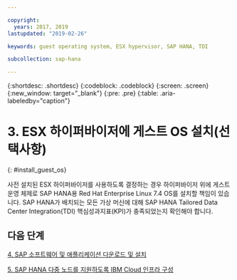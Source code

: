 ```yaml
---

copyright:
  years: 2017, 2019
lastupdated: "2019-02-26"

keywords: guest operating system, ESX hypervisor, SAP HANA, TDI

subcollection: sap-hana

---
```


{:shortdesc: .shortdesc}
{:codeblock: .codeblock}
{:screen: .screen}
{:new_window: target="_blank"}
{:pre: .pre}
{:table: .aria-labeledby="caption"}

# 3. ESX 하이퍼바이저에 게스트 OS 설치(선택사항)
{: #install_guest_os}

사전 설치된 ESX 하이퍼바이저를 사용하도록 결정하는 경우 하이퍼바이저 위에 게스트 운영 체제로 SAP HANA용 Red Hat Enterprise Linux 7.4 OS를 설치할 책임이 있습니다. SAP HANA가 배치되는 모든 가상 머신에 대해 SAP HANA Tailored Data Center Integration(TDI) 핵심성과지표(KPI)가 충족되었는지 확인해야 합니다.

## 다음 단계

  [4. SAP 소프트웨어 및 애플리케이션 다운로드 및 설치](/docs/infrastructure/sap-hana?topic=sap-hana-install_sap#install_sap)

  [5. SAP HANA 다중 노드를 지원하도록 IBM Cloud 인프라 구성](/docs/infrastructure/sap-hana?topic=sap-hana-multi-node-storage#multi-node-storage)
